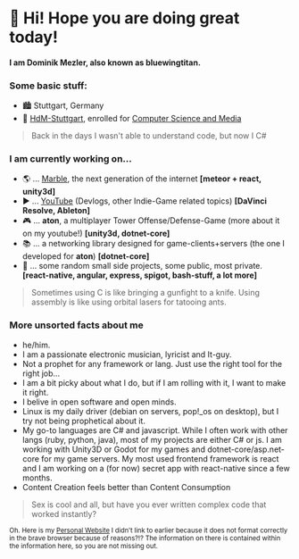 # 👋 Hi! Hope you are doing great today!
#### I am Dominik Mezler, also known as bluewingtitan.

### Some basic stuff:
- 🏙️ Stuttgart, Germany
- 🏫 [HdM-Stuttgart](https://www.hdm-stuttgart.de/en), enrolled for [Computer Science and Media](https://www.hdm-stuttgart.de/en/prospective_students/academic_programs/bachelor_programs/steckbrief?sgang_ID=550033)

> Back in the days I wasn't able to understand code, but now I C#

### I am currently working on...
- 🌎 ... [Marble](https://app.marblear.com), the next generation of the internet **\[meteor + react, unity3d\]**
- ▶️ ... [YouTube](https://www.youtube.com/channel/UCYJK_p4j89fJDlEQ5-gDoiA/videos) (Devlogs, other Indie-Game related topics) **\[DaVinci Resolve, Ableton\]**
- 🎮 ... **aton**, a multiplayer Tower Offense/Defense-Game (more about it on my youtube!) **\[unity3d, dotnet-core\]**
- 📚 ... a networking library designed for game-clients+servers (the one I developed for **aton**) **\[dotnet-core\]**
- 🎲 ... some random small side projects, some public, most private. **\[react-native, angular, express, spigot, bash-stuff, a lot more\]**

> Sometimes using C is like bringing a gunfight to a knife. Using assembly is like using orbital lasers for tatooing ants.

### More unsorted facts about me
- he/him.
- I am a passionate electronic musician, lyricist and It-guy.
- Not a prophet for any framework or lang. Just use the right tool for the right job...
- I am a bit picky about what I do, but if I am rolling with it, I want to make it right.
- I belive in open software and open minds.
- Linux is my daily driver (debian on servers, pop!\_os on desktop), but I try not being prophetical about it.
- My go-to languages are C# and javascript. While I often work with other langs (ruby, python, java), most of my projects are either C# or js. I am working with Unity3D or Godot for my games and dotnet-core/asp.net-core for my game servers. My most used frontend framework is react and I am working on a (for now) secret app with react-native since a few months.
- Content Creation feels better than Content Consumption

> Sex is cool and all, but have you ever written complex code that worked instantly?

<sub>Oh. Here is my [Personal Website](https://bluewingtitan.com) I didn't link to earlier because it does not format correctly in the brave browser because of reasons?!? The information on there is contained within the information here, so you are not missing out.</sub>
